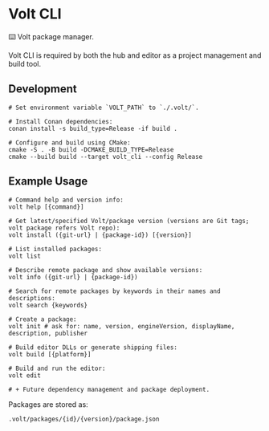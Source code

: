 # Volt CLI

⌨️ Volt package manager.

Volt CLI is required by both the hub and editor as a project management and build tool.

## Development


```
# Set environment variable `VOLT_PATH` to `./.volt/`.

# Install Conan dependencies:
conan install -s build_type=Release -if build .

# Configure and build using CMake:
cmake -S . -B build -DCMAKE_BUILD_TYPE=Release
cmake --build build --target volt_cli --config Release
```

## Example Usage

```
# Command help and version info:
volt help [{command}]

# Get latest/specified Volt/package version (versions are Git tags; volt package refers Volt repo):
volt install ({git-url} | {package-id}) [{version}]

# List installed packages:
volt list

# Describe remote package and show available versions:
volt info ({git-url} | {package-id})

# Search for remote packages by keywords in their names and descriptions:
volt search {keywords}

# Create a package:
volt init # ask for: name, version, engineVersion, displayName, description, publisher

# Build editor DLLs or generate shipping files:
volt build [{platform}]

# Build and run the editor:
volt edit

# + Future dependency management and package deployment.
```

Packages are stored as:
```
.volt/packages/{id}/{version}/package.json
```